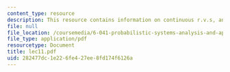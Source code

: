 ```yaml
---
content_type: resource
description: This resource contains information on continuous r.v.s, and derived distributions.
file: null
file_location: /coursemedia/6-041-probabilistic-systems-analysis-and-applied-probability-spring-2006/282477dc1e226fe427ee8fd174f6126a_lec11.pdf
file_type: application/pdf
resourcetype: Document
title: lec11.pdf
uid: 282477dc-1e22-6fe4-27ee-8fd174f6126a
---
```

